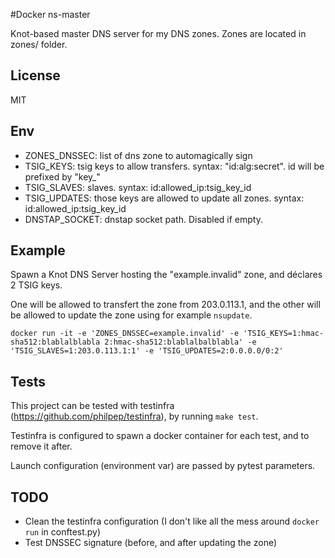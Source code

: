 #Docker ns-master

Knot-based master DNS server for my DNS zones.
Zones are located in zones/ folder.

## License

MIT

## Env
  * ZONES_DNSSEC: list of dns zone to automagically sign
  * TSIG_KEYS: tsig keys to allow transfers. syntax: "id:alg:secret". id will be prefixed by "key_"
  * TSIG_SLAVES: slaves. syntax: id:allowed_ip:tsig_key_id
  * TSIG_UPDATES: those keys are allowed to update all zones. syntax: id:allowed_ip:tsig_key_id
  * DNSTAP_SOCKET: dnstap socket path. Disabled if empty.

## Example

Spawn a Knot DNS Server hosting the "example.invalid" zone, and déclares 2 TSIG keys. 

One will be allowed to transfert the zone from 203.0.113.1, and the other will be allowed to update the zone using for example `nsupdate`.

```
docker run -it -e 'ZONES_DNSSEC=example.invalid' -e 'TSIG_KEYS=1:hmac-sha512:blablalblabla 2:hmac-sha512:blablalbalblabla' -e 'TSIG_SLAVES=1:203.0.113.1:1' -e 'TSIG_UPDATES=2:0.0.0.0/0:2'
```

## Tests

This project can be tested with testinfra (https://github.com/philpep/testinfra), by running `make test`.

Testinfra is configured to spawn a docker container for each test, and to remove it after.

Launch configuration (environment var) are passed by pytest parameters.

## TODO

  * Clean the testinfra configuration (I don't like all the mess around `docker run` in conftest.py)
  * Test DNSSEC signature (before, and after updating the zone)

